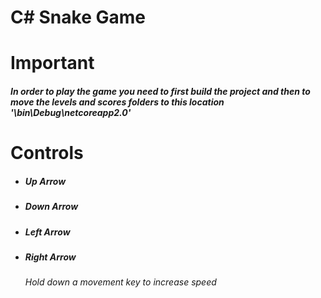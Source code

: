 # C# Snake Game
# Important
##### In order to play the game you need to first build the project and then to move the levels and scores folders to this location '\bin\Debug\netcoreapp2.0'
# Controls
* ##### Up Arrow
* ##### Down Arrow
* ##### Left Arrow
* ##### Right Arrow

    ######  Hold down a movement key to increase speed
